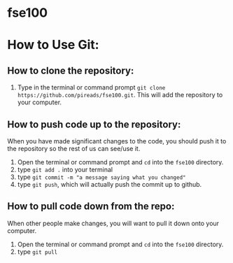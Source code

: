 # fse100

# How to Use Git:

## How to clone the repository:
1. Type in the terminal or command prompt `git clone https://github.com/pireads/fse100.git`. This will add the repository to your computer.

## How to push code up to the repository:
When you have made significant changes to the code, you should push it to the repository so the rest of us can see/use it.
1. Open the terminal or command prompt and `cd` into the `fse100` directory.
2. type `git add .` into your terminal
3. type `git commit -m "a message saying what you changed"`
4. type `git push`, which will actually push the commit up to github.

## How to pull code down from the repo:
When other people make changes, you will want to pull it down onto your computer.
1. Open the terminal or command prompt and `cd` into the `fse100` directory.
2. type `git pull`